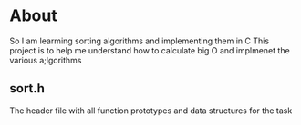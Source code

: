# About
So I am learming sorting algorithms and implementing them in C
This project is to help me understand how to calculate big O and implmenet the various a;lgorithms

## sort.h
The header file with all function prototypes and data structures for the task